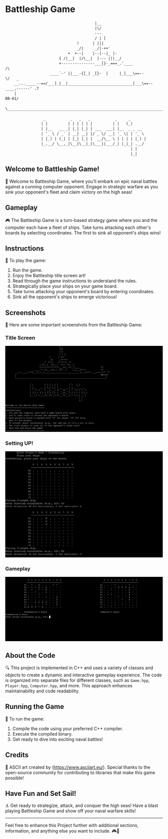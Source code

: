 # Battleship Game

                                            |__
                                            |\/
                                            ---
                                            / | [
                                    !      | |||
                                    _/|     _/|-++'
                                +  +--|    |--|--|_ |-
                            { /|__|  |/\__|  |--- |||__/
                            +---------------___[}-_===_.'____                 /\
                        ____`-' ||___-{]_| _[}-  |     |_[___\==--            \/   _
        __..._____--==/___]_|__|_____________________________[___\==--____,------' .7
        |                                                                     BB-61/
        \_________________________________________________________________________|

                     _           _   _   _           _     _       
                    | |         | | | | | |         | |   (_)      
                    | |__   __ _| |_| |_| | ___  ___| |__  _ _ __  
                    | '_ \ / _` | __| __| |/ _ \/ __| '_ \| | '_ \ 
                    | |_) | (_| | |_| |_| |  __/\__ \ | | | | |_) |
                    |_.__/ \__,_|\__|\__|_|\___||___/_| |_|_| .__/ 
                                                            | |    
                                                            |_|  

## Welcome to Battleship Game!

🚀 Welcome to Battleship Game, where you'll embark on epic naval battles against a cunning computer opponent. Engage in strategic warfare as you sink your opponent's fleet and claim victory on the high seas!

## Gameplay

🎮 The Battleship Game is a turn-based strategy game where you and the computer each have a fleet of ships. Take turns attacking each other's boards by selecting coordinates. The first to sink all opponent's ships wins!

## Instructions

📖 To play the game:

1. Run the game.
2. Enjoy the Battleship title screen art!
3. Read through the game instructions to understand the rules.
4. Strategically place your ships on your game board.
5. Take turns attacking your opponent's board by entering coordinates.
6. Sink all the opponent's ships to emerge victorious!

## Screenshots

📸 Here are some important screenshots from the Battleship Game:

### Title Screen

![Title Screen](screenshots/TitleScreen.png)

### Setting UP!

![Setting Up](screenshots/SettingUp.png)

### Gameplay

![Gameplay](screenshots/GamePlay.png)


## About the Code

🔍 This project is implemented in C++ and uses a variety of classes and objects to create a dynamic and interactive gameplay experience. The code is organized into separate files for different classes, such as `Game.hpp`, `Player.hpp`, `Computer.hpp`, and more. This approach enhances maintainability and code readability.

## Running the Game

🏁 To run the game:

1. Compile the code using your preferred C++ compiler.
2. Execute the compiled binary.
3. Get ready to dive into exciting naval battles!

## Credits

🙌 ASCII art created by (https://www.asciiart.eu/). Special thanks to the open-source community for contributing to libraries that make this game possible!

## Have Fun and Set Sail!

⚓️ Get ready to strategize, attack, and conquer the high seas! Have a blast playing Battleship Game and show off your naval warfare skills!

---

Feel free to enhance this Project further with additional sections, information, and anything else you want to include. 🎮🌊
